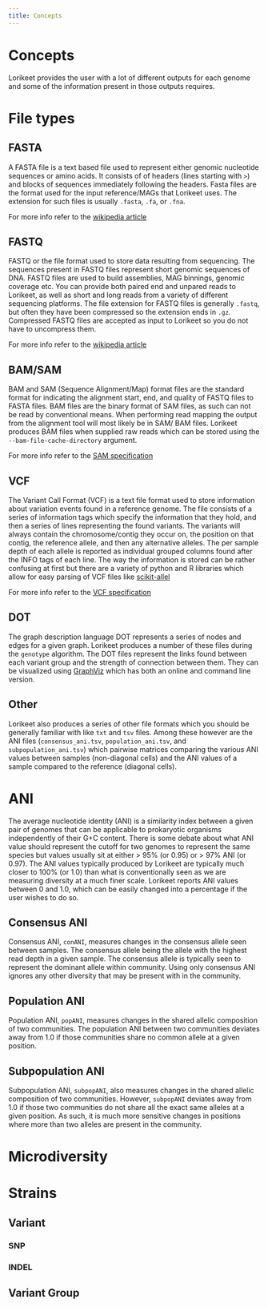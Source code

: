 ```yaml
---
title: Concepts
---
```


Concepts
========

Lorikeet provides the user with a lot of different outputs for each genome and some of the information present
in those outputs requires.

# File types

## FASTA

A FASTA file is a text based file used to represent either genomic nucleotide sequences or amino acids. It consists of 
of headers (lines starting with `>`) and blocks of sequences immediately following the headers. Fasta files are the format
used for the input reference/MAGs that Lorikeet uses. The extension for such files is usually `.fasta`, `.fa`, or `.fna`.

For more info refer to the [wikipedia article](https://en.wikipedia.org/wiki/FASTA_format)

## FASTQ

FASTQ or the file format used to store data resulting from sequencing. The sequences present in FASTQ files represent short 
genomic sequences of DNA. FASTQ files are used to build assemblies, MAG binnings, genomic coverage etc. You can provide 
both paired end and unpared reads to Lorikeet, as well as short and long reads from a variety of different sequencing platforms.
The file extension for FASTQ files is generally `.fastq`, but often they have been compressed so the extension ends in `.gz`.
Compressed FASTQ files are accepted as input to Lorikeet so you do not have to uncompress them.

For more info refer to the [wikipedia article](https://en.wikipedia.org/wiki/FASTQ_format)

## BAM/SAM

BAM and SAM (Sequence Alignment/Map) format files are the standard format for indicating the alignment start, end, and quality
of FASTQ files to FASTA files. BAM files are the binary format of SAM files, as such can not be read by conventional means.
When performing read mapping the output from the alignment tool will most likely be in SAM/ BAM files. Lorikeet produces
BAM files when supplied raw reads which can be stored using the `--bam-file-cache-directory` argument.

For more info refer to the [SAM specification](https://samtools.github.io/hts-specs/SAMv1.pdf)

## VCF

The Variant Call Format (VCF) is a text file format used to store information about variation events found in a reference
genome. The file consists of a series of information tags which specify the information that they hold, and then a series
of lines representing the found variants. The variants will always contain the chromosome/contig they occur on, the position on 
that contig, the reference allele, and then any alternative alleles. The per sample depth of each allele is reported as 
 individual grouped columns found after the INFO tags of each line. The way the information is stored can be rather confusing
at first but there are a variety of python and R libraries which allow for easy parsing of VCF files like [scikit-allel](https://scikit-allel.readthedocs.io/en/stable/)

For more info refer to the [VCF specification](https://samtools.github.io/hts-specs/VCFv4.2.pdf)

## DOT

The graph description language DOT represents a series of nodes and edges for a given graph. Lorikeet produces a number of 
these files during the `genotype` algorithm. The DOT files represent the links found between each variant group and the strength of
 connection between them. They can be visualized using [GraphViz](https://graphviz.org/doc/info/lang.html)
which has both an online and command line version.


## Other

Lorikeet also produces a series of other file formats which you should be generally familiar with like `txt` and `tsv` files.
Among these however are the ANI files (`consensus_ani.tsv`, `population_ani.tsv`, and `subpopulation_ani.tsv`) which 
pairwise matrices comparing the various ANI values between samples (non-diagonal cells) and the ANI values of a sample compared
to the reference (diagonal cells).

# ANI

The average nucleotide identity (ANI) is a similarity index between a given pair of genomes that can be applicable to 
prokaryotic organisms independently of their G+C content. There is some debate about what ANI value should represent the cutoff
for two genomes to represent the same species but values usually sit at either > 95% (or 0.95) or > 97% ANI (or 0.97). The ANI values typically produced
by Lorikeet are typically much closer to 100% (or 1.0) than what is conventionally seen as we are measuring diversity at a much finer 
scale. Lorikeet reports ANI values between 0 and 1.0, which can be easily changed into a percentage if the user wishes to do so.

## Consensus ANI

Consensus ANI, `conANI`, measures changes in the consensus allele seen between samples. The consensus allele being the allele
with the highest read depth in a given sample. The consensus allele is typically seen to represent the dominant allele within 
community. Using only consensus ANI ignores any other diversity that may be present with in the community.

## Population ANI

Population ANI, `popANI`, measures changes in the shared allelic composition of two communities. The population ANI between two
communities deviates away from 1.0 if those communities share no common allele at a given position.

## Subpopulation ANI

Subpopulation ANI, `subpopANI`, also measures changes in the shared allelic composition of two communities. However,
`subpopANI` deviates away from 1.0 if those two communities do not share all the exact same alleles at a given position.
As such, it is much more sensitive changes in positions where more than two alleles are present in the community.

# Microdiversity

# Strains

## Variant

### SNP

### INDEL

## Variant Group
